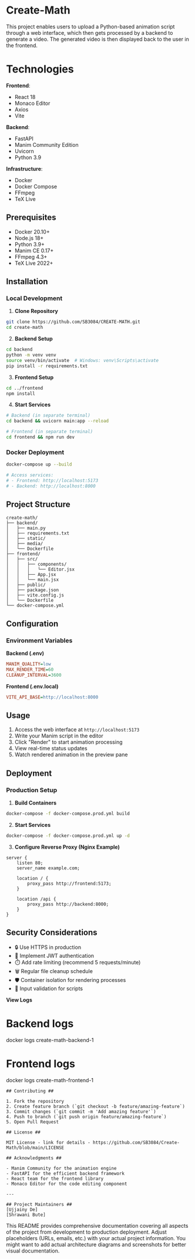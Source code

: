 # Create-Math
This project enables users to upload a Python-based animation script through a web interface, which then gets processed by a backend to generate a video. The generated video is then displayed back to the user in the frontend.

# Technologies

**Frontend**:
- React 18
- Monaco Editor
- Axios
- Vite

**Backend**:
- FastAPI
- Manim Community Edition
- Uvicorn
- Python 3.9

**Infrastructure**:
- Docker
- Docker Compose
- FFmpeg
- TeX Live

## Prerequisites

- Docker 20.10+
- Node.js 18+
- Python 3.9+
- Manim CE 0.17+
- FFmpeg 4.3+
- TeX Live 2022+

## Installation

### Local Development

1. **Clone Repository**
```bash
git clone https://github.com/SB3084/CREATE-MATH.git
cd create-math
```

2. **Backend Setup**
```bash
cd backend
python -m venv venv
source venv/bin/activate  # Windows: venv\Scripts\activate
pip install -r requirements.txt
```

3. **Frontend Setup**
```bash
cd ../frontend
npm install
```

4. **Start Services**
```bash
# Backend (in separate terminal)
cd backend && uvicorn main:app --reload

# Frontend (in separate terminal)
cd frontend && npm run dev
```

### Docker Deployment
```bash
docker-compose up --build

# Access services:
# - Frontend: http://localhost:5173
# - Backend: http://localhost:8000
```

## Project Structure

```
create-math/
├── backend/
│   ├── main.py
│   ├── requirements.txt
│   ├── static/
│   ├── media/
│   └── Dockerfile
├── frontend/
│   ├── src/
│   │   ├── components/
│   │   │   └── Editor.jsx
│   │   ├── App.jsx
│   │   └── main.jsx
│   ├── public/
│   ├── package.json
│   ├── vite.config.js
│   └── Dockerfile
└── docker-compose.yml
```

## Configuration

### Environment Variables

**Backend (.env)**
```ini
MANIM_QUALITY=low
MAX_RENDER_TIME=60
CLEANUP_INTERVAL=3600
```

**Frontend (.env.local)**
```ini
VITE_API_BASE=http://localhost:8000
```

## Usage

1. Access the web interface at `http://localhost:5173`
2. Write your Manim script in the editor
3. Click "Render" to start animation processing
4. View real-time status updates
5. Watch rendered animation in the preview pane

## Deployment

### Production Setup

1. **Build Containers**
```bash
docker-compose -f docker-compose.prod.yml build
```

2. **Start Services**
```bash
docker-compose -f docker-compose.prod.yml up -d
```

3. **Configure Reverse Proxy (Nginx Example)**
```nginx
server {
    listen 80;
    server_name example.com;

    location / {
        proxy_pass http://frontend:5173;
    }

    location /api {
        proxy_pass http://backend:8000;
    }
}
```

## Security Considerations

- 🔒 Use HTTPS in production
- 🔑 Implement JWT authentication
- ⏱️ Add rate limiting (recommend 5 requests/minute)
- 🗑️ Regular file cleanup schedule
- 🛡️ Container isolation for rendering processes
- 📝 Input validation for scripts

**View Logs**
# Backend logs
docker logs create-math-backend-1

# Frontend logs
docker logs create-math-frontend-1
```
## Contributing ##

1. Fork the repository
2. Create feature branch (`git checkout -b feature/amazing-feature`)
3. Commit changes (`git commit -m 'Add amazing feature'`)
4. Push to branch (`git push origin feature/amazing-feature`)
5. Open Pull Request

## License ##

MIT License - link for details - https://github.com/SB3084/Create-Math/blob/main/LICENSE

## Acknowledgments ##

- Manim Community for the animation engine
- FastAPI for the efficient backend framework
- React team for the frontend library
- Monaco Editor for the code editing component

---

## Project Maintainers ##  
[Ujjainy De]  
[Shrawani Bute] 
```

This README provides comprehensive documentation covering all aspects of the project from development to production deployment. Adjust placeholders (URLs, emails, etc.) with your actual project information. You might want to add actual architecture diagrams and screenshots for better visual documentation.
